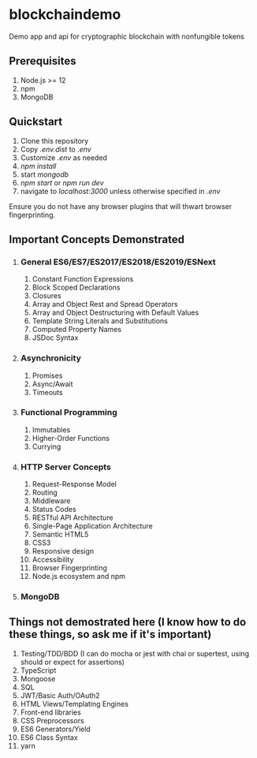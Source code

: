 # blockchaindemo

Demo app and api for cryptographic blockchain with nonfungible tokens

## Prerequisites

1. Node.js >= 12
1. npm
1. MongoDB

## Quickstart

1. Clone this repository
1. Copy *.env.dist* to *.env*
1. Customize *.env* as needed
1. *npm install*
1. start *mongodb*
1. *npm start* or *npm run dev*
1. navigate to *localhost:3000* unless otherwise specified in *.env*

Ensure you do not have any browser plugins that will thwart browser fingerprinting.

## Important Concepts Demonstrated

1. ### General ES6/ES7/ES2017/ES2018/ES2019/ESNext

    1. Constant Function Expressions
    1. Block Scoped Declarations
    1. Closures
    1. Array and Object Rest and Spread Operators
    1. Array and Object Destructuring with Default Values
    1. Template String Literals and Substitutions
    1. Computed Property Names
    1. JSDoc Syntax

1. ### Asynchronicity

    1. Promises
    1. Async/Await
    1. Timeouts

1. ### Functional Programming

    1. Immutables
    1. Higher-Order Functions
    1. Currying

1. ### HTTP Server Concepts

    1. Request-Response Model
    1. Routing
    1. Middleware
    1. Status Codes
    1. RESTful API Architecture
    1. Single-Page Application Architecture
    1. Semantic HTML5
    1. CSS3
    1. Responsive design
    1. Accessibility
    1. Browser Fingerprinting
    1. Node.js ecosystem and npm

1. ### MongoDB

## Things not demostrated here (I know how to do these things, so ask me if it's important)

1. Testing/TDD/BDD (I can do mocha or jest with chai or supertest, using should or expect for assertions)
1. TypeScript
1. Mongoose
1. SQL
1. JWT/Basic Auth/OAuth2
1. HTML Views/Templating Engines
1. Front-end libraries
1. CSS Preprocessors
1. ES6 Generators/Yield
1. ES6 Class Syntax
1. yarn

